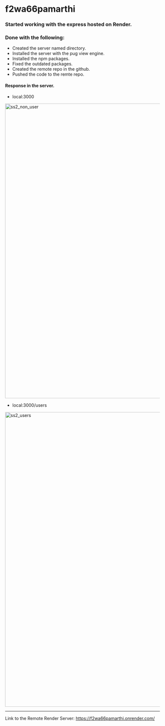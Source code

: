 # f2wa66pamarthi

### Started working with the express hosted on Render.

### Done with the following:
- Created the server named directory.
- Installed the server with the pug view engine.
- Installed the npm packages.
- Fixed the outdated packages.
- Created the remote repo in the github.
- Pushed the code to the remte repo.

#### Response in the server.
- local:3000
<img width="960" alt="ss2_non_user" src="https://user-images.githubusercontent.com/65946371/197099122-43bcb9b1-6eef-47c6-b4cf-b538aa27fc6f.PNG">

- local:3000/users

<img width="960" alt="ss2_users" src="https://user-images.githubusercontent.com/65946371/197099057-79dbbcd2-1ae1-43e0-8b30-50221c8eb619.PNG">

<hr>

Link to the Remote Render Server: https://f2wa66pamarthi.onrender.com/

